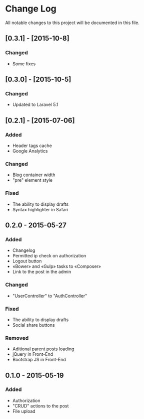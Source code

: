 # Change Log
All notable changes to this project will be documented in this file.

## [0.3.1] - [2015-10-8]
### Changed
- Some fixes

## [0.3.0] - [2015-10-5]
### Changed
- Updated to Laravel 5.1

## [0.2.1] - [2015-07-06]
### Added
- Header tags cache
- Google Analytics

### Changed
- Blog container width
- "pre" element style

### Fixed
- The ability to display drafts
- Syntax highlighter in Safari

## 0.2.0 - 2015-05-27
### Added
- Changelog
- Permitted ip check on authorization
- Logout button
- «Bower» and «Gulp» tasks to «Composer»
- Link to the post in the admin

### Changed
- "UserController" to "AuthController"

### Fixed
- The ability to display drafts
- Social share buttons

### Removed
- Aditional parent posts loading
- jQuery in Front-End
- Bootstrap JS in Front-End

## 0.1.0 - 2015-05-19
### Added
- Authorization
- "CRUD" actions to the post
- File upload